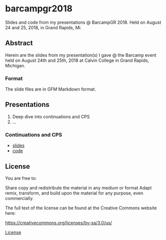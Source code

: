 # barcampgr2018
Slides and code from my presentations @ BarcampGR 2018. Held on August 24 and 25, 2018, in Grand Rapids, Mi.


## Abstract

Herein are the slides from my presentation(s) I gave @ the Barcamp event
held on August 24th and 25th, 2018 at Calvin College in Grand Rapids, Michigan.

### Format

The slide files are in GFM Markdown format.

## Presentations


1. Deep dive into continuations and CPS
2. ...

### Continuations  and CPS

- [slides](continuations/talk.md)
- [code](continuations)








## License

You are free to:

Share  copy and redistribute the material in any medium or format
Adapt  remix, transform, and build upon the material
for any purpose, even commercially.


The full text of the license can be found at the Creative Commons website here:

https://creativecommons.org/licenses/by-sa/3.0/us/

[License](License.txt)


